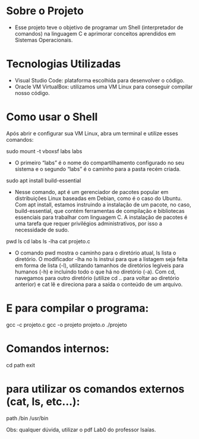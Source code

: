 # Sobre o Projeto
- Esse projeto teve o objetivo de programar um Shell (interpretador de comandos) na linguagem C e aprimorar conceitos aprendidos em Sistemas Operacionais.

# Tecnologias Utilizadas
- Visual Studio Code: plataforma escolhida para desenvolver o código.
- Oracle VM VirtualBox: utilizamos uma VM Linux para conseguir compilar nosso código.

# Como usar o Shell
Após abrir e configurar sua VM Linux, abra um terminal e utilize esses comandos:

 sudo mount -t vboxsf labs labs
  - O primeiro “labs” é o nome do compartilhamento configurado no seu sistema e o segundo “labs” é o caminho
para a pasta recém criada.

 sudo apt install build-essential
  - Nesse comando, apt é um gerenciador de pacotes popular em distribuições Linux baseadas em Debian, como é o
caso do Ubuntu. Com apt install, estamos instruindo a instalação de um pacote, no caso, build-essential,
que contém ferramentas de compilação e bibliotecas essenciais para trabalhar com linguagem C. A instalação de
pacotes é uma tarefa que requer privilégios administrativos, por isso a necessidade de sudo.

 pwd
 ls
 cd labs
 ls -lha
 cat projeto.c
  - O comando pwd mostra o caminho para o diretório atual, ls lista o diretório. O modificador -lha no ls instrui para
que a listagem seja feita em forma de lista (-l), utilizando tamanhos de diretórios legíveis para humanos (-h) e
incluindo todo o que há no diretório (-a). Com cd, navegamos para outro diretório (utilize cd .. para voltar ao
diretório anterior) e cat lê e direciona para a saída o conteúdo de um arquivo.

# E para compilar o programa:
gcc -c projeto.c 
gcc -o projeto projeto.o
./projeto

# Comandos internos:
cd
path
exit 

# para utilizar os comandos externos (cat, ls, etc...):
path /bin /usr/bin


Obs: qualquer dúvida, utilizar o pdf Lab0 do professor Isaías.
